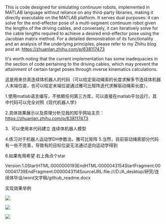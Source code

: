 This is code designed for simulating continuum robots, implemented in MATLAB language without reliance on any third-party libraries, making it directly executable on the MATLAB platform. It serves dual purposes: it can solve for the end-effector pose of a multi-segment continuum robot given the lengths of the driving cables, and conversely, it can iteratively solve for the cable lengths required to achieve a desired end-effector pose using the Jacobian matrix method. For a detailed demonstration of its functionality and an analysis of the underlying principles, please refer to my Zhihu blog post at: https://zhuanlan.zhihu.com/p/638117473

It's worth noting that the current implementation has some inadequacies in the section of code pertaining to the driving cables, which may prevent the attainment of certain target poses through inverse kinematics calculations.

这是用来仿真连续体机器人的代码（可以给定驱动绳索的长度求解多节连续体机器人末端位姿，也可以给定末端位姿通过雅可比矩阵迭代求解驱动绳索长度），

1.使用matlab语言编写，不依赖任何第三方库，可以直接在matlab平台运行，其中代码可以完全对照《现代机器人学》

2.具体效果展示以及原理分析见我的知乎网站主页：https://zhuanlan.zhihu.com/p/638117473 

3.  可以使用本代码建立 连续体机器人模型

4.练习对于机器人运动学DH参数法，雅可比矩阵
5.当然，目前驱动绳索部分代码有一些不完善，导致有的目标位姿无法通过逆向运动学得到

6.如果有用希望   右上角点个star

Version:1.0StartHTML:0000000193EndHTML:0000043154StartFragment:0000041739EndFragment:0000043114SourceURL:file:///D:/A_desktop/研究/连续体毕设/word文字稿/github_readme.docx<style></style>

实现效果举例

![](file:///D:/A_desktop/%E7%A0%94%E7%A9%B6/%E8%BF%9E%E7%BB%AD%E4%BD%93%E6%AF%95%E8%AE%BE/word%E6%96%87%E5%AD%97%E7%A8%BF/github_readme_Page1.png)

![](file:///D:/A_desktop/%E7%A0%94%E7%A9%B6/%E8%BF%9E%E7%BB%AD%E4%BD%93%E6%AF%95%E8%AE%BE/word%E6%96%87%E5%AD%97%E7%A8%BF/github_readme_Page2.png)

![](file:///D:/A_desktop/%E7%A0%94%E7%A9%B6/%E8%BF%9E%E7%BB%AD%E4%BD%93%E6%AF%95%E8%AE%BE/word%E6%96%87%E5%AD%97%E7%A8%BF/github_readme_Page3.png)
